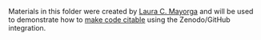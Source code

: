 Materials in this folder were created by [Laura C. Mayorga](https://github.com/lcmayor) and will be used to demonstrate how to [make code citable](https://guides.github.com/activities/citable-code/) using the Zenodo/GitHub integration.